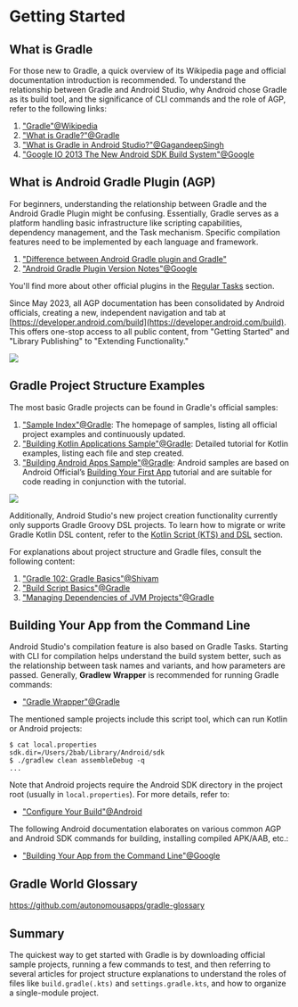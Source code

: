 # Getting Started

## What is Gradle

For those new to Gradle, a quick overview of its Wikipedia page and official documentation introduction is recommended. To understand the relationship between Gradle and Android Studio, why Android chose Gradle as its build tool, and the significance of CLI commands and the role of AGP, refer to the following links:

1. ["Gradle"@Wikipedia](https://en.wikipedia.org/wiki/Gradle)
2. ["What is Gradle?"@Gradle](https://docs.gradle.org/current/userguide/what_is_gradle.html)
3. ["What is Gradle in Android Studio?"@GagandeepSingh](https://stackoverflow.com/a/24828666/3614547)
4. ["Google IO 2013 The New Android SDK Build System"@Google](https://v.youku.com/v_show/id_XNTYwMzY0NDYw.html?spm=a2h1n.8251843.playList.5!4~1!2~3~A&f=19280821&o=1)

## What is Android Gradle Plugin (AGP)

For beginners, understanding the relationship between Gradle and the Android Gradle Plugin might be confusing. Essentially, Gradle serves as a platform handling basic infrastructure like scripting capabilities, dependency management, and the Task mechanism. Specific compilation features need to be implemented by each language and framework.

1. ["Difference between Android Gradle plugin and Gradle"](https://stackoverflow.com/questions/49156528/difference-between-android-gradle-plugin-and-gradle)
2. ["Android Gradle Plugin Version Notes"@Google](https://developer.android.com/studio/releases/gradle-plugin)

You'll find more about other official plugins in the [Regular Tasks](./regular-tasks.md) section.

Since May 2023, all AGP documentation has been consolidated by Android officials, creating a new, independent navigation and tab at [https://developer.android.com/build](https://developer.android.com/build). This offers one-stop access to all public content, from "Getting Started" and "Library Publishing" to "Extending Functionality."

![](https://2bab-images.lastmayday.com/202306032220148.png?imageslim)

## Gradle Project Structure Examples

The most basic Gradle projects can be found in Gradle's official samples:

1. ["Sample Index"@Gradle](https://docs.gradle.org/current/samples/index.html): The homepage of samples, listing all official project examples and continuously updated.
2. ["Building Kotlin Applications Sample"@Gradle](https://docs.gradle.org/current/samples/sample_building_kotlin_applications.html): Detailed tutorial for Kotlin examples, listing each file and step created.
3. ["Building Android Apps Sample"@Gradle](https://docs.gradle.org/current/samples/sample_building_android_apps.html): Android samples are based on Android Official’s [Building Your First App](https://developer.android.com/training/basics/firstapp) tutorial and are suitable for code reading in conjunction with the tutorial.

![](../media/getting-started-kotlin-sample.png)

Additionally, Android Studio's new project creation functionality currently only supports Gradle Groovy DSL projects. To learn how to migrate or write Gradle Kotlin DSL content, refer to the [Kotlin Script (KTS) and DSL](./kotlin-dsl.md) section.

For explanations about project structure and Gradle files, consult the following content:

1. ["Gradle 102: Gradle Basics"@Shivam](https://medium.com/@shivam.gosavi340_58315/gradle-102-gradle-basics-798db70a6c20)
2. ["Build Script Basics"@Gradle](https://docs.gradle.org/current/userguide/tutorial_using_tasks.html)
3. ["Managing Dependencies of JVM Projects"@Gradle](https://docs.gradle.org/current/userguide/dependency_management_for_java_projects.html)

## Building Your App from the Command Line

Android Studio's compilation feature is also based on Gradle Tasks. Starting with CLI for compilation helps understand the build system better, such as the relationship between task names and variants, and how parameters are passed. Generally, **Gradlew Wrapper** is recommended for running Gradle commands:

- ["Gradle Wrapper"@Gradle](https://docs.gradle.org/current/userguide/gradle_wrapper.html)

The mentioned sample projects include this script tool, which can run Kotlin or Android projects:

``` Shell
$ cat local.properties
sdk.dir=/Users/2bab/Library/Android/sdk
$ ./gradlew clean assembleDebug -q
...
```

Note that Android projects require the Android SDK directory in the project root (usually in `local.properties`). For more details, refer to:

- ["Configure Your Build"@Android](https://developer.android.com/studio/build)

The following Android documentation elaborates on various common AGP and Android SDK commands for building, installing compiled APK/AAB, etc.:

- ["Building Your App from the Command Line"@Google](https://developer.android.com/studio/build/building-cmdline)

## Gradle World Glossary

https://github.com/autonomousapps/gradle-glossary

## Summary

The quickest way to get started with Gradle is by downloading official sample projects, running a few commands to test, and then referring to several articles for project structure explanations to understand the roles of files like `build.gradle(.kts)` and `settings.gradle.kts`, and how to organize a single-module project.
